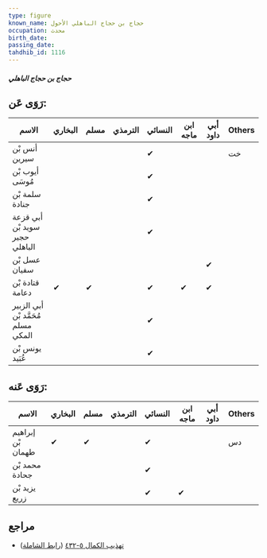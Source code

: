 ```yaml
---
type: figure
known_name: حجاج بن حجاج الباهلي الأحول
occupation: محدث
birth_date:
passing_date:
tahdhib_id: 1116
---
```

##### حجاج بن حجاج الباهلي

## رَوَى عَن:
| الاسم                              | البخاري | مسلم | الترمذي | النسائي | ابن ماجه | أبي داود | Others |
| ---------------------------------- | ------- | ---- | ------- | ------- | -------- | -------- | ------ |
| أنس بْن سيرين                      |         |      |         | ✔       |          |          | خت     |
| أيوب بْن مُوسَى                    |         |      |         | ✔       |          |          |        |
| سلمة بْن جنادة                     |         |      |         | ✔       |          |          |        |
| أبي قزعة سويد بْن حجير الباهلي     |         |      |         | ✔       |          |          |        |
| عسل بْن سفيان                      |         |      |         |         |          | ✔        |        |
| قتادة بْن دعامة                    | ✔       | ✔    |         | ✔       | ✔        | ✔        |        |
| أبي الزبير مُحَمَّد بْن مسلم المكي |         |      |         | ✔       |          |          |        |
| يونس بْن عُبَيد                    |         |      |         | ✔       |          |          |        |
## رَوَى عَنه:
| الاسم             | البخاري | مسلم | الترمذي | النسائي | ابن ماجه | أبي داود | Others |
| ----------------- | ------- | ---- | ------- | ------- | -------- | -------- | ------ |
| إبراهيم بْن طهمان | ✔       | ✔    |         | ✔       |          |          | دس     |
| محمد بْن جحادة    |         |      |         | ✔       |          |          |        |
| يزيد بْن زريع     |         |      |         | ✔       | ✔        |          |        |
## مراجع
- [تهذيب الكمال ٥-٤٣٢](obsidian://open?vault=Tahdhib-al-Kamal&file=Figures/١١١٦-حجاج%20بن%20حجاج%20الباهلي) ([رابط الشاملة](https://shamela.ws/book/3722/2510))